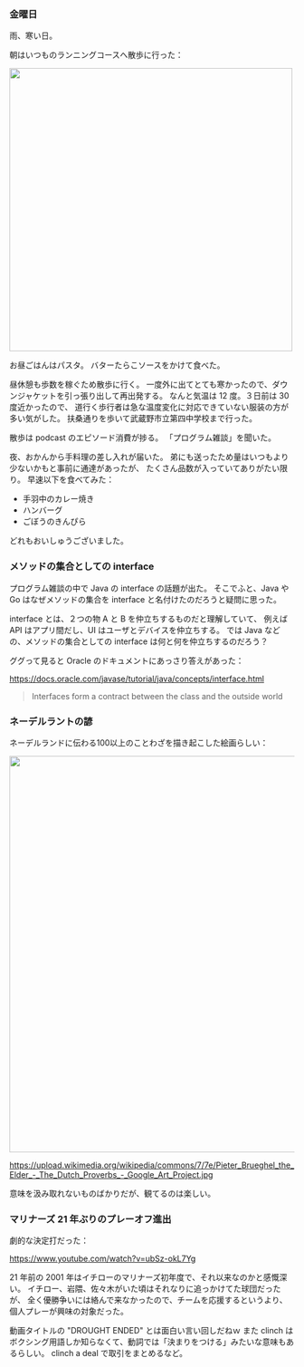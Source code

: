 ### 金曜日

雨、寒い日。

朝はいつものランニングコースへ散歩に行った：

<img src="https://i.imgur.com/CVlPeyX.jpg" width="500">

お昼ごはんはパスタ。
バターたらこソースをかけて食べた。

昼休憩も歩数を稼ぐため散歩に行く。
一度外に出てとても寒かったので、ダウンジャケットを引っ張り出して再出発する。
なんと気温は 12 度。３日前は 30 度近かったので、
道行く歩行者は急な温度変化に対応できていない服装の方が多い気がした。
扶桑通りを歩いて武蔵野市立第四中学校まで行った。

散歩は podcast のエピソード消費が捗る。
「プログラム雑談」を聞いた。

夜、おかんから手料理の差し入れが届いた。
弟にも送ったため量はいつもより少ないかもと事前に通達があったが、
たくさん品数が入っていてありがたい限り。
早速以下を食べてみた：

- 手羽中のカレー焼き
- ハンバーグ
- ごぼうのきんぴら

どれもおいしゅうございました。

### メソッドの集合としての interface

プログラム雑談の中で Java の interface の話題が出た。
そこでふと、Java や Go はなぜメソッドの集合を interface と名付けたのだろうと疑問に思った。

interface とは、２つの物 A と B を仲立ちするものだと理解していて、
例えば API はアプリ間だし、UI はユーザとデバイスを仲立ちする。
では Java などの、メソッドの集合としての interface は何と何を仲立ちするのだろう？

ググって見ると Oracle のドキュメントにあっさり答えがあった：

https://docs.oracle.com/javase/tutorial/java/concepts/interface.html

>  Interfaces form a contract between the class and the outside world

### ネーデルラントの諺

ネーデルランドに伝わる100以上のことわざを描き起こした絵画らしい：

<img src="https://pbs.twimg.com/media/E2LhDkDXoAILAi-?format=jpg&name=4096x4096" width="700">

https://upload.wikimedia.org/wikipedia/commons/7/7e/Pieter_Brueghel_the_Elder_-_The_Dutch_Proverbs_-_Google_Art_Project.jpg

意味を汲み取れないものばかりだが、観てるのは楽しい。

### マリナーズ 21 年ぶりのプレーオフ進出

劇的な決定打だった：

https://www.youtube.com/watch?v=ubSz-okL7Yg

21 年前の 2001 年はイチローのマリナーズ初年度で、それ以来なのかと感慨深い。
イチロー、岩隈、佐々木がいた頃はそれなりに追っかけてた球団だったが、
全く優勝争いには絡んで来なかったので、チームを応援するというより、
個人プレーが興味の対象だった。

動画タイトルの "DROUGHT ENDED" とは面白い言い回しだねｗ
また clinch はボクシング用語しか知らなくて、動詞では「決まりをつける」みたいな意味もあるらしい。
clinch a deal で取引をまとめるなど。